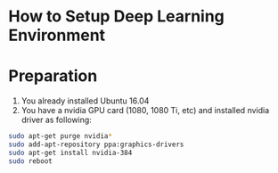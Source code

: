 # How to Setup Deep Learning Environment

# Preparation
1) You already installed Ubuntu 16.04 
2) You have a nvidia GPU card (1080, 1080 Ti, etc) and installed nvidia driver as following: 
```bash
sudo apt-get purge nvidia*
sudo add-apt-repository ppa:graphics-drivers
sudo apt-get install nvidia-384
sudo reboot
```


